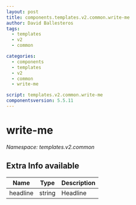 ```yaml
---
layout: post
title: components.templates.v2.common.write-me
author: David Ballesteros
tags:
  - templates
  - v2
  - common

categories:
  - components
  - templates
  - v2
  - common
  - write-me

script: templates.v2.common.write-me
componentsversion: 5.5.11
---
```

# write-me

*Namespace: templates.v2.common*

## Extra Info available

| Name | Type | Description |
| --- | --- | --- |
| headline | string | Headline |